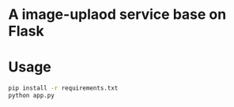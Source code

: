 # A image-uplaod service base on Flask

# Usage
```bash
pip install -r requirements.txt
python app.py
```
